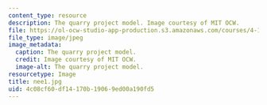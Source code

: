 ```yaml
---
content_type: resource
description: The quarry project model. Image courtesy of MIT OCW.
file: https://ol-ocw-studio-app-production.s3.amazonaws.com/courses/4-125b-architecture-studio-building-in-landscapes-fall-2005/4c08cf60df14170b19069ed00a190fd5_nee1.jpg
file_type: image/jpeg
image_metadata:
  caption: The quarry project model.
  credit: Image courtesy of MIT OCW.
  image-alt: The quarry project model.
resourcetype: Image
title: nee1.jpg
uid: 4c08cf60-df14-170b-1906-9ed00a190fd5
---
```

